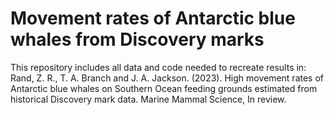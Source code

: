 # Movement rates of Antarctic blue whales from Discovery marks
This repository includes all data and code needed to recreate results in: 
Rand, Z. R., T. A. Branch and J. A. Jackson. (2023). High movement rates of Antarctic blue whales on Southern Ocean feeding grounds estimated from historical Discovery mark data. Marine Mammal Science, In review. 

